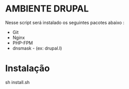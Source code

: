 AMBIENTE DRUPAL
===============

Nesse script será instalado os seguintes pacotes abaixo :

* Git
* Nginx
* PHP-FPM
* dnsmask - (ex: drupal.l)

Instalação
==========
sh install.sh